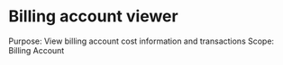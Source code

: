 # Billing account viewer

Purpose: View billing account cost information and transactions
Scope: Billing Account